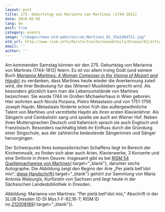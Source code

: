 ```yaml
---
layout: post
title: 275. Geburtstag von Marianna von Martines (1744-1812)
date: 2019-05-02
lang: de
post: true
category: events
image: "/images/news-old-website/csm_Martinez_01_35a146d721.jpg"
old_url: http://www.rism.info/de/startseite/newsdetails/browse/62/article/64/marianna-von-martines-1744-1812-at-275.html
email: ''
author: ''
---
```



Am kommenden Samstag können wir den 275. Geburtstag von Marianna von Martines (1744-1812) feiern. Es ist vor allem Irving Godt (und seinem Buch _[Marianna Martines: A Woman Composer in the Vienna of Mozart and Haydn](https://opac.rism.info/search?id=lit30026364&View=rism&Language=en)_) zu verdanken, dass Martines heute wieder die Anerkennung zuteil wird, die ihrer Bedeutung für das (Wiener) Musikleben gerecht wird. Als besonders glücklich kann man die Lebensumstände von Martines bezeichnen: Sie wurde 1744 im Großen Michaelerhaus in Wien geboren. Hier wohnten auch Nicola Porpora, Pietro Metastasio und von 1751-1756 Joseph Haydn. Metastasio förderte schon früh das außergewöhnliche Talent von Martines und vermittelte Haydn als ihren ersten Klavierlehrer. Als Sängerin und Cembalistin sang und spielte sie auch am Wiener Hof. Neben ihren Muttersprachen Deutsch und Italienisch sprach sie auch Englisch und Französisch. Besonders nachhaltig blieb ihr Einfluss durch die Gründung einer Singschule, aus der zahlreiche bedeutende Sängerinnen und Sänger hervorgingen.

Der Schwerpunkt ihres kompositorischen Schaffens liegt im Bereich der Kirchenmusik, es finden sich aber auch Arien, Klavierwerke, 3 Konzerte und eine Sinfonie in ihrem Oeuvre. Insgesamt gibt es bei [RISM 54 Quellennachweise von Martines](https://opac.rism.info/metaopac/perma.do?v=rism&q=-1%3d%22pe331798){:target="_blank"}, darunter sechs Autographe. Die Abbildung zeigt den Beginn der Arie „Per pietà bell’idol mio“; [diese Handschrift](http://digital.slub-dresden.de/id426606086){:target="_blank"} gehört zur Sammlung von Maria Antonia Walpurgis, Kurfürstin von Sachsen und liegt heute in der Sächsischen Landesbibliothek in Dresden.



_Abbildung_: Marianna von Martines: "Per pietà bell'idol mio," Abschrift in der SLUB Dresden (D-Dl Mus.1-F-82,16-7; RISM ID no.[212008189](https://opac.rism.info/search?id=212008189){:target="_blank"}).

